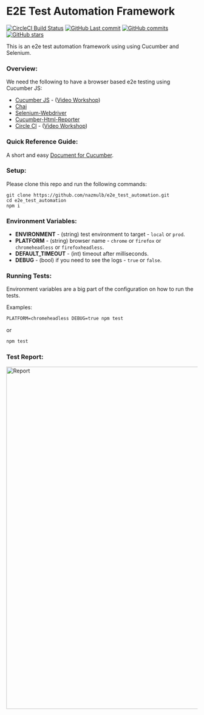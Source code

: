 # E2E Test Automation Framework 

[![CircleCI Build Status](https://badgen.net/circleci/github/nazmulb/e2e_test_automation)](https://circleci.com/gh/nazmulb/e2e_test_automation)
[![GitHub Last commit](https://badgen.net/github/last-commit/nazmulb/e2e_test_automation)](https://github.com/nazmulb/e2e_test_automation)
[![GitHub commits](https://badgen.net/github/commits/nazmulb/e2e_test_automation)](https://github.com/nazmulb/e2e_test_automation/commits/master)
[![GitHub stars](https://badgen.net/github/stars/nazmulb/e2e_test_automation)](https://github.com/nazmulb/e2e_test_automation)

This is an e2e test automation framework using using Cucumber and Selenium.

### Overview:

We need the following to have a browser based e2e testing using Cucumber JS:

- [Cucumber JS](https://github.com/nazmulb/cucumber) - ([Video Workshop](https://www.youtube.com/playlist?list=PLU0B5opOZ_Dv6t8iKhE4GRkjk9CKJAnJ9))
- [Chai](https://www.npmjs.com/package/chai)
- [Selenium-Webdriver](https://docs.seleniumhq.org/docs/03_webdriver.jsp#setting-up-a-selenium-webdriver-project)
- [Cucumber-Html-Reporter](https://www.npmjs.com/package/chai)
- [Circle CI](https://github.com/nazmulb/circleci) - ([Video Workshop](https://www.youtube.com/playlist?list=PLU0B5opOZ_DsP7m6mFCl3R9H_NvdfVWNF))

### Quick Reference Guide:

A short and easy <a href="https://github.com/nazmulb/cucumber">Document for Cucumber</a>.

### Setup:

Please clone this repo and run the following commands:

```
git clone https://github.com/nazmulb/e2e_test_automation.git
cd e2e_test_automation
npm i
```

### Environment Variables:

- **ENVIRONMENT** - (string) test environment to target - `local` or `prod`.
- **PLATFORM** - (string) browser name - `chrome` or `firefox` or `chromeheadless` or `firefoxheadless`.
- **DEFAULT_TIMEOUT** - (int) timeout after milliseconds.
- **DEBUG** - (bool) if you need to see the logs - `true` or `false`.

### Running Tests:

Environment variables are a big part of the configuration on how to run the tests.

Examples:

```cmd
PLATFORM=chromeheadless DEBUG=true npm test
```

or

```cmd
npm test
```

### Test Report:

<img alt="Report" src="https://raw.githubusercontent.com/nazmulb/cucumber/master/images/report.png" width="900px" />